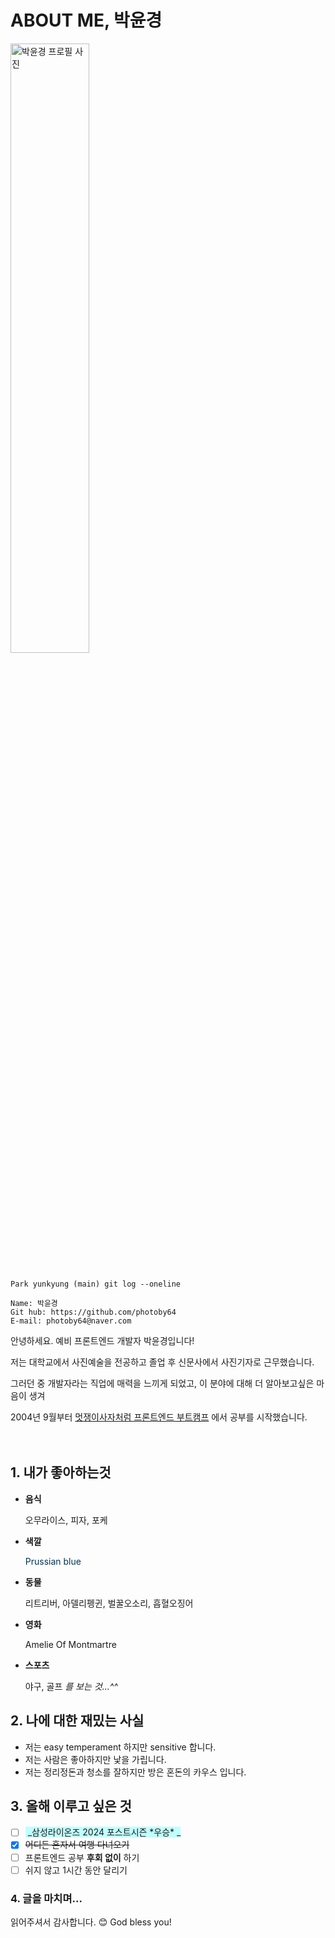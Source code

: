 # ABOUT ME, 박윤경

<img src="./assets/md/pyk_portrait_photo.jpg" alt="박윤경 프로필 사진" width="50%" height="50%" />

```

Park yunkyung (main) git log --oneline

Name: 박윤경
Git hub: https://github.com/photoby64
E-mail: photoby64@naver.com

```

안녕하세요. 예비 프론트엔드 개발자 박윤경입니다!

저는 대학교에서 사진예술을 전공하고 졸업 후 신문사에서 사진기자로 근무했습니다.

그러던 중 개발자라는 직업에 매력을 느끼게 되었고, 이 분야에 대해 더 알아보고싶은 마음이 생겨

2004년 9월부터 [멋쟁이사자처럼 프론트엔드 부트캠프](https://likelion.net/school/kdt-frontend-12th) 에서 공부를 시작했습니다.
<br><br><br>

## 1. 내가 좋아하는것

- **음식**

  오무라이스, 피자, 포케

- **색깔**

  <span style="color:#003458"> Prussian blue </span>

- **동물**

  리트리버, 아델리펭귄, 벌꿀오소리, 흡혈오징어

- **영화**

  Amelie Of Montmartre

- **스포츠**

  야구, 골프 _를 보는 것...^^_

## 2. 나에 대한 재밌는 사실

- 저는 easy temperament 하지만 sensitive 합니다.
- 저는 사람은 좋아하지만 낯을 가립니다.
- 저는 정리정돈과 청소를 잘하지만 방은 혼돈의 카우스 입니다.

## 3. 올해 이루고 싶은 것

- [ ] <span style="background-color:#C0FFFF"> _삼성라이온즈 2024 포스트시즌 \*우승\* _ </span>
- [x] ~~어디든 혼자서 여행 다녀오기~~
- [ ] 프론트엔드 공부 **후회 없이** 하기
- [ ] 쉬지 않고 1시간 동안 달리기

### 4. 글을 마치며...

읽어주셔서 감사합니다. 😊 God bless you!
